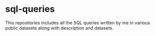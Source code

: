 # sql-queries
This repositories includes all the SQL queries written by me in various public datasets along with description and datasets.
